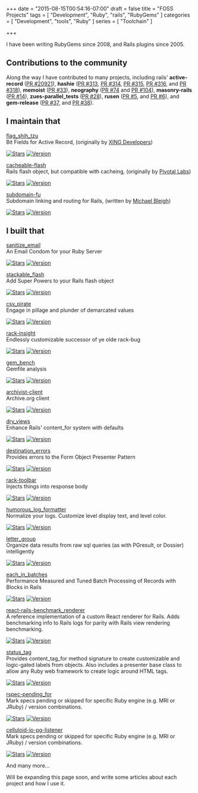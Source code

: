 +++
date = "2015-08-15T00:54:16-07:00"
draft = false
title = "FOSS Projects"
tags = [ "Development", "Ruby", "rails", "RubyGems" ]
categories = [ "Development", "tools", "Ruby" ]
series = [ "Toolchain" ]

+++

I have been writing RubyGems since 2008, and Rails plugins since 2005.

## Contributions to the community <i class="fa fa-level-down"></i>

Along the way I have contributed to many projects, including rails' **active-record** ([PR #20921](https://github.com/rails/rails/pull/20921)), **hashie** ([PR #313](https://github.com/intridea/hashie/pull/313), [PR #314](https://github.com/intridea/hashie/pull/314), [PR #315](https://github.com/intridea/hashie/pull/315), [PR #316](https://github.com/intridea/hashie/pull/316), and [PR #318](https://github.com/intridea/hashie/pull/318)), **memoist** ([PR #33](https://github.com/matthewrudy/memoist/pull/33)), **neography** ([PR #74](https://github.com/maxdemarzi/neography/pull/74) and [PR #104](https://github.com/maxdemarzi/neography/pull/104)), **masonry-rails** ([PR #14](https://github.com/kristianmandrup/masonry-rails/pull/14)), **zues-parallel_tests** ([PR #28](https://github.com/sevos/zeus-parallel_tests/pull/28)), **rusen** ([PR #5](https://github.com/moove-it/rusen/pull/5), and [PR #6](https://github.com/moove-it/rusen/pull/6)), and **gem-release** ([PR #37](https://github.com/svenfuchs/gem-release/pull/37), and [PR #38](https://github.com/svenfuchs/gem-release/pull/38)).

## I maintain that <i class="fa fa-level-down"></i>

<div class="project">
  <a href="/flag_shih_tzu">
    <div class="name"><i class="fa fa-flag-checkered"></i> flag_shih_tzu</div>
  </a>
  <div class="description">Bit Fields for Active Record, (originally by <a href=""https://github.com/xing">XING Developers</a>)</div>
</div>

[![Stars](https://img.shields.io/github/stars/pboling/flag_shih_tzu.svg?style=social)](https://github.com/pboling/flag_shih_tzu/stargazers)
[![Version](https://img.shields.io/gem/v/flag_shih_tzu.svg)](https://rubygems.org/gems/flag_shih_tzu)

<div class="project">
  <a href="/cacheable-flash">
    <div class="name"><i class="fa fa-flash"></i> cacheable-flash </div>
  </a>
  <div class="description">Rails flash object, but compatible with cacheing, (originally by <a href="https://github.com/pivotal">Pivotal Labs</a>)</div>
</div>

[![Stars](https://img.shields.io/github/stars/pboling/cacheable-flash.svg?style=social)](https://github.com/pboling/cacheable-flash/stargazers)
[![Version](https://img.shields.io/gem/v/cacheable_flash.svg)](https://rubygems.org/gems/cacheable_flash)

<div class="project">
  <a href="/subdomain-fu">
    <div class="name"><i class="fa fa-eye-slash"></i> subdomain-fu</div>
  </a>
  <div class="description">Subdomain linking and routing for Rails, (written by <a href="https://github.com/mbleigh">Michael Bleigh</a>)</div>
</div>

[![Stars](https://img.shields.io/github/stars/mbleigh/subdomain-fu.svg?style=social)](https://github.com/mbleigh/subdomain-fu/stargazers)
[![Version](https://img.shields.io/gem/v/cacheable_flash.svg)](https://rubygems.org/gems/cacheable_flash)

## I built that <i class="fa fa-level-down"></i>

<div class="project">
  <a href="/sanitize_email">
    <div class="name"><i class="fa fa-send-o"></i> sanitize_email</div>
  </a>
  <div class="description">An Email Condom for your Ruby Server</div>
</div>

[![Stars](https://img.shields.io/github/stars/pboling/sanitize_email.svg?style=social)](https://github.com/pboling/sanitize_email/stargazers)
[![Version](https://img.shields.io/gem/v/sanitize_email.svg)](https://rubygems.org/gems/sanitize_email)

<div class="project">
  <a href="/stackable_flash">
    <div class="name"><i class="fa fa-cubes"></i> stackable_flash</div>
  </a>
  <div class="description">Add Super Powers to your Rails flash object</div>
</div>

[![Stars](https://img.shields.io/github/stars/pboling/stackable_flash.svg?style=social)](https://github.com/pboling/stackable_flash/stargazers)
[![Version](https://img.shields.io/gem/v/stackable_flash.svg)](https://rubygems.org/gems/stackable_flash)

<div class="project">
  <a href="/csv_pirate">
    <div class="name"><i class="fa fa-anchor"></i> csv_pirate</div>
  </a>
  <div class="description">Engage in pillage and plunder of demarcated values</div>
</div>

[![Stars](https://img.shields.io/github/stars/pboling/csv_pirate.svg?style=social)](https://github.com/pboling/csv_pirate/stargazers)
[![Version](https://img.shields.io/gem/v/csv_pirate.svg)](https://rubygems.org/gems/csv_pirate)

<div class="project">
  <a href="/rack-insight">
    <div class="name"><i class="fa fa-dashboard"></i> rack-insight</div>
  </a>
  <div class="description">Endlessly customizable successor of ye olde rack-bug</div>
</div>

[![Stars](https://img.shields.io/github/stars/pboling/rack-insight.svg?style=social)](https://github.com/pboling/rack-insight/stargazers)
[![Version](https://img.shields.io/gem/v/rack-insight.svg)](https://rubygems.org/gems/rack-insight)

<div class="project">
  <a href="/gem_bench">
    <div class="name"><i class="fa fa-ambulance"></i> gem_bench</div>
  </a>
  <div class="description">Gemfile analysis</div>
</div>

[![Stars](https://img.shields.io/github/stars/pboling/gem_bench.svg?style=social)](https://github.com/pboling/gem_bench/stargazers)
[![Version](https://img.shields.io/gem/v/gem_bench.svg)](https://rubygems.org/gems/gem_bench)

<div class="project">
  <a href="/archivist-client">
    <div class="name"><i class="fa fa-book"></i> archivist-client</div>
  </a>
  <div class="description">Archive.org client</div>
</div>

[![Stars](https://img.shields.io/github/stars/wordtreefoundation/archivist-client.svg?style=social)](https://github.com/wordtreefoundation/archivist-client/stargazers)
[![Version](https://img.shields.io/gem/v/archivist-client.svg)](https://rubygems.org/gems/archivist-client)

<div class="project">
  <a href="/dry_views">
    <div class="name"><i class="fa fa-strikethrough"></i> dry_views</div>
  </a>
  <div class="description">Enhance Rails' content_for system with defaults</div>
</div>

[![Stars](https://img.shields.io/github/stars/pboling/dry_views.svg?style=social)](https://github.com/pboling/dry_views/stargazers)
[![Version](https://img.shields.io/gem/v/dry_views.svg)](https://rubygems.org/gems/dry_views)

<div class="project">
  <a href="/destination_errors">
    <div class="name"><i class="fa fa-chain-broken"></i> destination_errors</div>
  </a>
  <div class="description">Provides errors to the Form Object Presenter Pattern</div>
</div>

[![Stars](https://img.shields.io/github/stars/trumaker/destination_errors.svg?style=social)](https://github.com/trumaker/destination_errors/stargazers)
[![Version](https://img.shields.io/gem/v/destination_errors.svg)](https://rubygems.org/gems/destination_errors)

<div class="project">
  <a href="/rack-toolbar">
    <div class="name"><i class="fa fa-pencil"></i> rack-toolbar</div>
  </a>
  <div class="description">Injects things into response body</div>
</div>

[![Stars](https://img.shields.io/github/stars/pboling/rack-toolbar.svg?style=social)](https://github.com/pboling/rack-toolbar/stargazers)
[![Version](https://img.shields.io/gem/v/rack-toolbar.svg)](https://rubygems.org/gems/rack-toolbar)

<div class="project">
  <a href="/humorous_log_formatter">
    <div class="name"><i class="fa fa-folder-open-o"></i> humorous_log_formatter</div>
  </a>
  <div class="description">Normalize your logs.  Customize level display text, and level color.</div>
</div>

[![Stars](https://img.shields.io/github/stars/pboling/humorous_log_formatter.svg?style=social)](https://github.com/pboling/humorous_log_formatter/stargazers)
[![Version](https://img.shields.io/gem/v/humorous_log_formatter.svg)](https://rubygems.org/gems/humorous_log_formatter)

<div class="project">
  <a href="/letter_group">
    <div class="name"><i class="fa fa-sort-alpha-asc"></i> letter_group</div>
  </a>
  <div class="description">Organize data results from raw sql queries (as with PGresult, or Dossier) intelligently</div>
</div>

[![Stars](https://img.shields.io/github/stars/pboling/letter_group.svg?style=social)](https://github.com/pboling/letter_group/stargazers)
[![Version](https://img.shields.io/gem/v/letter_group.svg)](https://rubygems.org/gems/letter_group)

<div class="project">
  <a href="/each_in_batches">
    <div class="name"><i class="fa fa-tasks"></i> each_in_batches</div>
  </a>
  <div class="description">Performance Measured and Tuned Batch Processing of Records with Blocks in Rails</div>
</div>

[![Stars](https://img.shields.io/github/stars/pboling/each_in_batches.svg?style=social)](https://github.com/pboling/each_in_batches/stargazers)
[![Version](https://img.shields.io/gem/v/each_in_batches.svg)](https://rubygems.org/gems/each_in_batches)

<div class="project">
  <a href="/react-rails-benchmark_renderer">
    <div class="name"><i class="fa fa-clock-o"></i> react-rails-benchmark_renderer</div>
  </a>
  <div class="description">A reference implementation of a custom React renderer for Rails.  Adds benchmarking info to Rails logs for parity with Rails view rendering benchmarking.</div>
</div>

[![Stars](https://img.shields.io/github/stars/pboling/react-rails-benchmark_renderer.svg?style=social)](https://github.com/pboling/react-rails-benchmark_renderer/stargazers)
[![Version](https://img.shields.io/gem/v/react-rails-benchmark_renderer.svg)](https://rubygems.org/gems/react-rails-benchmark_renderer)

<div class="project">
  <a href="/status_tag">
    <div class="name"><i class="fa fa-tags"></i> status_tag</div>
  </a>
  <div class="description">Provides content_tag_for method signature to create customizable and logic-gated labels from objects. Also includes a presenter base class to allow any Ruby web framework to create logic around HTML tags.</div>
</div>

[![Stars](https://img.shields.io/github/stars/pboling/status_tag.svg?style=social)](https://github.com/pboling/status_tag/stargazers)
[![Version](https://img.shields.io/gem/v/status_tag.svg)](https://rubygems.org/gems/status_tag)

<div class="project">
  <a href="/rspec-pending_for">
    <div class="name"><i class="fa fa-toggle-off"></i> rspec-pending_for</div>
  </a>
  <div class="description">Mark specs pending or skipped for specific Ruby engine (e.g. MRI or JRuby) / version combinations.</div>
</div>

[![Stars](https://img.shields.io/github/stars/pboling/rspec-pending_for.svg?style=social)](https://github.com/pboling/rspec-pending_for/stargazers)
[![Version](https://img.shields.io/gem/v/rspec-pending_for.svg)](https://rubygems.org/gems/rspec-pending_for)

<div class="project">
  <a href="/celluloid-io-pg-listener">
    <div class="name"><i class="fa fa-headphones"></i> celluloid-io-pg-listener</div>
  </a>
  <div class="description">Mark specs pending or skipped for specific Ruby engine (e.g. MRI or JRuby) / version combinations.</div>
</div>

[![Stars](https://img.shields.io/github/stars/pboling/celluloid-io-pg-listener.svg?style=social)](https://github.com/pboling/celluloid-io-pg-listener/stargazers)
[![Version](https://img.shields.io/gem/v/celluloid-io-pg-listener.svg)](https://rubygems.org/gems/celluloid-io-pg-listener)


And many more...

Will be expanding this page soon, and write some articles about each project and how I use it.
